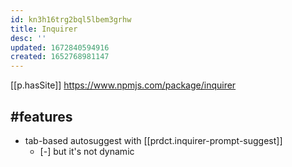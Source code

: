 ```yaml
---
id: kn3h16trg2bql5lbem3grhw
title: Inquirer
desc: ''
updated: 1672840594916
created: 1652768981147
---
```


[[p.hasSite]] https://www.npmjs.com/package/inquirer

## #features

- tab-based autosuggest with [[prdct.inquirer-prompt-suggest]]
  - [-] but it's not dynamic
